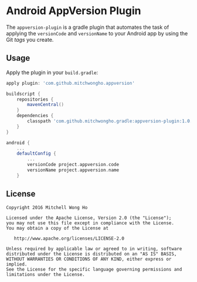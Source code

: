 # Android AppVersion Plugin

The `appversion-plugin` is a gradle plugin that automates the task of applying the `versionCode` and `versionName` to
your Android app by using the Git _tags_ you create.

Usage
-----

Apply the plugin in your `build.gradle`:

```gradle
apply plugin: 'com.github.mitchwongho.appversion'

buildscript {
    repositories {
        mavenCentral()
    }
    dependencies {
        classpath 'com.github.mitchwongho.gradle:appversion-plugin:1.0.0'
    }
}

android {
    ...
    defaultConfig {
        ...
        versionCode project.appversion.code
        versionName project.appversion.name
    }
```

License
--------

    Copyright 2016 Mitchell Wong Ho

    Licensed under the Apache License, Version 2.0 (the "License");
    you may not use this file except in compliance with the License.
    You may obtain a copy of the License at

       http://www.apache.org/licenses/LICENSE-2.0

    Unless required by applicable law or agreed to in writing, software
    distributed under the License is distributed on an "AS IS" BASIS,
    WITHOUT WARRANTIES OR CONDITIONS OF ANY KIND, either express or implied.
    See the License for the specific language governing permissions and
    limitations under the License.